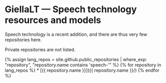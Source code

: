 # GiellaLT — Speech technology resources and models

Speech technology is a recent addition, and there are thus very few repositories here.

Private repositories are not listed.

<div class="twocolumn repolist" markdown="1">
{% assign lang_repos = site.github.public_repositories | where_exp: "repository", "repository.name contains 'speech-'" %}
{% for repository in lang_repos %}
  * [{{ repository.name }}]({{ repository.name }}/)
{% endfor %}
</div>
